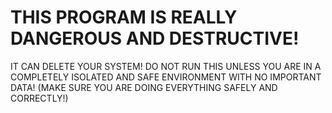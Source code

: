 # **THIS PROGRAM IS REALLY DANGEROUS AND DESTRUCTIVE!** 
IT CAN DELETE YOUR SYSTEM! DO NOT RUN THIS UNLESS YOU ARE IN A COMPLETELY ISOLATED AND SAFE ENVIRONMENT WITH NO IMPORTANT DATA! (MAKE SURE YOU ARE DOING EVERYTHING SAFELY AND CORRECTLY!)
